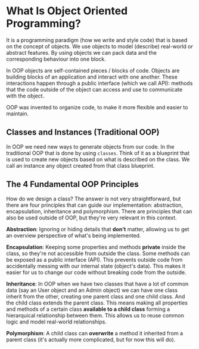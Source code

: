 # What Is Object Oriented Programming?

It is a programming paradigm (how we write and style code) that is based on the concept of objects.
We use objects to model (describe) real-world or abstract features. By using objects we can pack data and the corresponding behaviour into one block.

In OOP objects are self-contained pieces / blocks of code. Objects are building blocks of an application and interact with one another. These interactions happen through a public interface (which we call API): methods that the code outside of the object can access and use to communicate with the object.

OOP was invented to organize code, to make it more flexible and easier to maintain.

## Classes and Instances (Traditional OOP)

In OOP we need new ways to generate objects from our code. In the traditional OOP that is done by using `classes`. Think of it as a blueprint that is used to create new objects based on what is described on the class.
We call an instance any object created from that class blueprint.

## The 4 Fundamental OOP Principles

How do we design a class? The answer is not very straightforward, but there are four principles that can guide our implementation: abstraction, encapsulation, inheritance and polymorphism. There are principles that can also be used outside of OOP, but they're very relevant in this context.

**Abstraction**: Ignoring or hiding details that **don't** matter, allowing us to get an overview perspective of what's being implemented.

**Encapsulation**: Keeping some properties and methods **private** inside the class, so they're not accessible from outside the class. Some methods can be exposed as a public interface (API). This prevents outside code from accidentally messing with our internal state (object's data). This makes it easier for us to change our code without breaking code from the outside.

**Inheritance**: In OOP when we have two classes that have a lot of common data (say an User object and an Admin object) we can have one class inherit from the other, creating one parent class and one child class. And the child class extends the parent class. This means making all properties and methods of a certain class **available to a child class** forming a hierarquical relationship between them. This allows us to reuse common logic and model real-world relationships.

**Polymorphism**: A child class can **overwrite** a method it inherited from a parent class (it's actually more complicated, but for now this will do).
